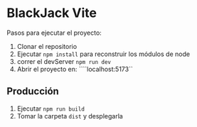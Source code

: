 # BlackJack Vite

Pasos para ejecutar el proyecto:

1. Clonar el repositorio
2. Ejecutar ```npm install``` para reconstruir los módulos de node
3. correr el devServer ```npm run dev```
4. Abrir el proyecto en: ````localhost:5173``

## Producción

1. Ejecutar ```npm run build```
2. Tomar la carpeta ```dist``` y desplegarla
